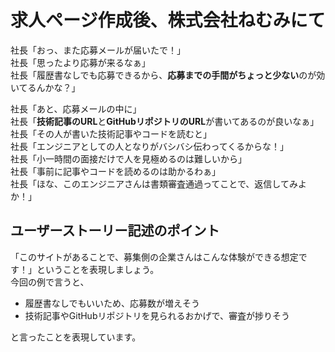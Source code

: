 # 求人ページ作成後、株式会社ねむみにて

社長「おっ、また応募メールが届いたで！」  
社長「思ったより応募が来るなぁ」  
社長「履歴書なしでも応募できるから、**応募までの手間がちょっと少ない**のが効いてるんかな？」  

社長「あと、応募メールの中に」  
社長「**技術記事のURL**と**GitHubリポジトリのURL**が書いてあるのが良いなぁ」  
社長「その人が書いた技術記事やコードを読むと」  
社長「エンジニアとしての人となりがバシバシ伝わってくるからな！」  
社長「小一時間の面接だけで人を見極めるのは難しいから」  
社長「事前に記事やコードを読めるのは助かるわぁ」  
社長「ほな、このエンジニアさんは書類審査通過ってことで、返信してみよか！」  

## ユーザーストーリー記述のポイント

「このサイトがあることで、募集側の企業さんはこんな体験ができる想定です！」ということを表現しましょう。  
今回の例で言うと、

- 履歴書なしでもいいため、応募数が増えそう  
- 技術記事やGitHubリポジトリを見られるおかげで、審査が捗りそう

と言ったことを表現しています。
